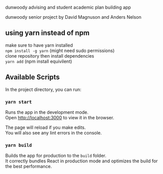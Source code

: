 dunwoody advising and student academic plan building app

dunwoody senior project by David Magnuson and Anders Nelson

## using yarn instead of npm
make sure to have yarn installed <br/>
`npm install -g yarn` (might need sudo permissions)<br/>
clone repository then install dependencies<br/>
`yarn add` (npm install equivilent)

## Available Scripts

In the project directory, you can run:

### `yarn start`

Runs the app in the development mode.<br />
Open [http://localhost:3000](http://localhost:3000) to view it in the browser.

The page will reload if you make edits.<br />
You will also see any lint errors in the console.

### `yarn build`

Builds the app for production to the `build` folder.<br />
It correctly bundles React in production mode and optimizes the build for the best performance.